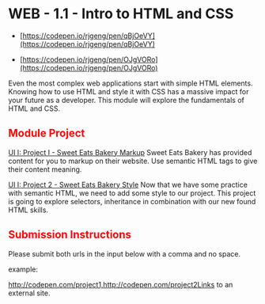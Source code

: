 # WEB - 1.1 - Intro to HTML and CSS

- [https://codepen.io/rjgeng/pen/qBjOeVY](https://codepen.io/rjgeng/pen/qBjOeVY)

- [https://codepen.io/rjgeng/pen/OJgVORo](https://codepen.io/rjgeng/pen/OJgVORo)

Even the most complex web applications start with simple HTML elements. Knowing how to use HTML and style it with CSS has a massive impact for your future as a developer. This module will explore the fundamentals of HTML and CSS.

## <span style="color:red">Module Project</span> 

[UI I: Project I - Sweet Eats Bakery Markup](https://codepen.io/lambdaschool/pen/vaKejB)
Sweet Eats Bakery has provided content for you to markup on their website. Use semantic HTML tags to give their content meaning.

[UI I: Project 2 - Sweet Eats Bakery Style](https://codepen.io/lambdaschool/pen/vaXWWG/?editors=0100)
Now that we have some practice with semantic HTML, we need to add some style to our project. This project is going to explore selectors, inheritance in combination with our new found HTML skills.

## <span style="color:red">Submission Instructions</span>  

Please submit both urls in the input below with a comma and no space.

example:

http://codepen.com/project1,http://codepen.com/project2Links to an external site.